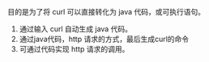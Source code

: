 目的是为了将 curl 可以直接转化为 java 代码，或可执行语句。
1. 通过输入 curl 自动生成 java 代码。
2. 通过java代码，http 请求的方式，最后生成curl的命令
3. 可通过代码实现 http 请求的调用。